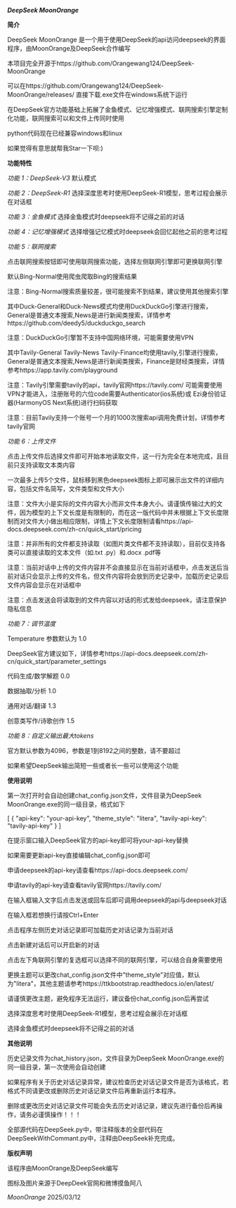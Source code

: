 ***DeepSeek MoonOrange***

**简介**

DeepSeek MoonOrange 是一个用于使用DeepSeek的api访问deepseek的界面程序，由MoonOrange及DeepSeek合作编写

本项目完全开源于https://github.com/Orangewang124/DeepSeek-MoonOrange

可以在https://github.com/Orangewang124/DeepSeek-MoonOrange/releases/
直接下载.exe文件在windows系统下运行

在DeepSeek官方功能基础上拓展了金鱼模式、记忆增强模式、联网搜索引擎定制化功能，联网搜索可以和文件上传同时使用

python代码现在已经兼容windows和linux

如果觉得有意思就帮我Star一下呗:)

**功能特性**

*功能 1：DeepSeek-V3* 默认模式

*功能 2：DeepSeek-R1* 选择深度思考时使用DeepSeek-R1模型，思考过程会展示在对话框

*功能 3：金鱼模式* 选择金鱼模式时deepseek将不记得之前的对话

*功能 4：记忆增强模式* 选择增强记忆模式时deepseek会回忆起他之前的思考过程

*功能 5：联网搜索*

点击联网搜索按钮即可使用联网搜索功能，选择左侧联网引擎即可更换联网引擎

默认Bing-Normal使用爬虫爬取Bing的搜索结果

注意：Bing-Normal搜索质量较差，很可能搜索不到结果，建议使用其他搜索引擎

其中Duck-General和Duck-News模式均使用DuckDuckGo引擎进行搜索，General是普通文本搜索,News是进行新闻类搜索，详情参考https://github.com/deedy5/duckduckgo_search

注意：DuckDuckGo引擎暂不支持中国网络环境，可能需要使用VPN

其中Tavily-General Tavily-News Tavily-Finance均使用tavily,引擎进行搜索，General是普通文本搜索,News是进行新闻类搜索，Finance是财经类搜索，详情参考https://app.tavily.com/playground

注意：Tavily引擎需要tavily的api，tavily官网https://tavily.com/ 可能需要使用VPN才能进入，注册账号的六位code需要Authenticator(ios系统)或 Ezi身份验证器(HarmonyOS Next系统)进行扫码获取

注意：目前Tavily支持一个账号一个月的1000次搜索api调用免费计划，详情参考tavily官网


*功能 6：上传文件*

点击上传文件后选择文件即可开始本地读取文件，这一行为完全在本地完成，且目前只支持读取文本类内容

一次最多上传5个文件，鼠标移到黑色deepseek图标上即可展示出文件的详细内容，包括文件名简写，文件类型和文件大小

注意：文件大小是实际的文件内容大小而非文件本身大小。请谨慎传输过大的文件，因为模型的上下文长度是有限制的，而在这一版代码中并未根据上下文长度限制而对文件大小做出相应限制，详情上下文长度限制请看https://api-docs.deepseek.com/zh-cn/quick_start/pricing

注意：并非所有的文件都支持读取（如图片类文件都不支持读取），目前仅支持各类可以直接读取的文本文件（如.txt .py）和.docx .pdf等

注意：当前对话中上传的文件内容并不会直接显示在当前对话框中，点击发送后当前对话只会显示上传的文件名，但文件内容将会放到历史记录中，加载历史记录后文件内容会显示在对话框中

注意：点击发送会将读取到的文件内容以对话的形式发给deepseek，请注意保护隐私信息


*功能 7：调节温度*

Temperature 参数默认为 1.0

DeepSeek官方建议如下，详情参考https://api-docs.deepseek.com/zh-cn/quick_start/parameter_settings

代码生成/数学解题 0.0

数据抽取/分析 1.0

通用对话/翻译 1.3

创意类写作/诗歌创作	1.5

*功能 8：自定义输出最大tokens*

官方默认参数为4096，参数是1到8192之间的整数，请不要超过

如果希望DeepSeek输出简短一些或者长一些可以使用这个功能

**使用说明**

第一次打开时会自动创建chat_config.json文件，文件目录为DeepSeek MoonOrange.exe的同一级目录，格式如下

[
    {
        "api-key": "your-api-key",
        "theme_style": "litera",
        "tavily-api-key": "tavily-api-key"
    }
]

在提示窗口输入DeepSeek官方的api-key即可将your-api-key替换

如果需要更新api-key直接编辑chat_config.json即可

申请deepseek的api-key请查看https://api-docs.deepseek.com/

申请tavily的api-key请查看tavily官网https://tavily.com/

在输入框输入文字后点击发送或回车后即可调用deepseek的api与deepseek对话

在输入框若想换行请按Ctrl+Enter

点击程序左侧历史对话记录即可加载历史对话记录为当前对话

点击新建对话后可以开启新的对话

点击左下角联网引擎的复选框可以选择不同的联网引擎，可以结合自身需要使用

更换主题可以更改chat_config.json文件中"theme_style"对应值，默认为"litera"，其他主题请参考https://ttkbootstrap.readthedocs.io/en/latest/

请谨慎更改主题，避免程序无法运行，建议备份chat_config.json后再尝试

选择深度思考时使用DeepSeek-R1模型，思考过程会展示在对话框

选择金鱼模式时deepseek将不记得之前的对话

**其他说明**

历史记录文件为chat_history.json，文件目录为DeepSeek MoonOrange.exe的同一级目录，第一次使用会自动创建

如果程序有关于历史对话记录异常，建议检查历史对话记录文件是否为该格式，若格式不同请更改或删除历史对话记录文件后再重新运行本程序。

删除或更改历史对话记录文件可能会失去历史对话记录，建议先进行备份后再操作，请务必谨慎操作！！！

全部源代码在DeepSeek.py中，带注释版本的全部代码在DeepSeekWithCommant.py中，注释由DeepSeek补充完成。

**版权声明**

该程序由MoonOrange及DeepSeek编写

图标及图片来源于DeepDeek官网和微博摸鱼阿八

*MoonOrange* 2025/03/12
